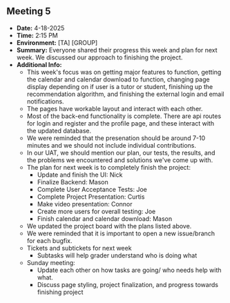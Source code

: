 ## Meeting 5

- **Date:** 4-18-2025  
- **Time:** 2:15 PM
- **Environment:** [TA] [GROUP] 
- **Summary:** Everyone shared their progress this week and plan for next week. We discussed our approach to finishing the project.
- **Additional Info:**
  - This week's focus was on getting major features to function, getting the calendar and calendar download to function, changing page display depending on if user is a tutor or student, finishing up the recommendation algorithm, and finishing the external login and email notifications. 
  - The pages have workable layout and interact with each other.
  - Most of the back-end functionality is complete. There are api routes for login and register and the profile page, and these interact with the updated database.
  - We were reminded that the presenation should be around 7-10 minutes and we should not include individual contributions.
  - In our UAT, we should mention our plan, our tests, the results, and the problems we encountered and solutions we've come up with. 
  - The plan for next week is to completely finish the project:
    - Update and finish the UI: Nick
    - Finalize Backend: Mason 
    - Complete User Acceptance Tests: Joe
    - Complete Project Presentation: Curtis 
    - Make video presentation: Connor
    - Create more users for overall testing: Joe
    - Finish calendar and calendar download: Mason
  - We updated the project board with the plans listed above. 
  - We were reminded that it is important to open a new issue/branch for each bugfix.
  - Tickets and subtickets for next week
    - Subtasks will help grader understand who is doing what
  - Sunday meeting:
    - Update each other on how tasks are going/ who needs help with what. 
    - Discuss page styling, project finalization, and progress towards finishing project 
